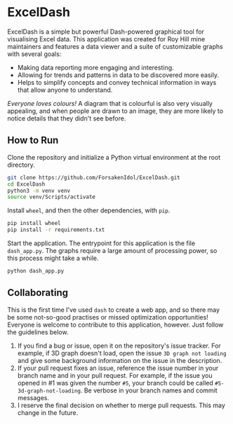 # ExcelDash

ExcelDash is a simple but powerful Dash-powered graphical tool for visualising Excel data. This application was created for Roy Hill mine maintainers and features a data viewer and a suite of customizable graphs with several goals:

- Making data reporting more engaging and interesting.
- Allowing for trends and patterns in data to be discovered more easily.
- Helps to simplify concepts and convey technical information in ways that allow anyone to understand.

*Everyone loves colours!*  A diagram that is colourful is also very visually appealing, and when people are drawn to an image, they are more likely to notice details that they didn't see before.

## How to Run

Clone the repository and initialize a Python virtual environment at the root directory.

```bash
git clone https://github.com/ForsakenIdol/ExcelDash.git
cd ExcelDash
python3 -m venv venv
source venv/Scripts/activate
```

Install `wheel`, and then the other dependencies, with `pip`.

```bash
pip install wheel
pip install -r requirements.txt
```

Start the application. The entrypoint for this application is the file `dash_app.py`. The graphs require a large amount of processing power, so this process might take a while.

```bash
python dash_app.py
```

## Collaborating

This is the first time I've used `dash` to create a web app, and so there may be some not-so-good practises or missed optimization opportunities! Everyone is welcome to contribute to this application, however. Just follow the guidelines below.

1. If you find a bug or issue, open it on the repository's issue tracker. For example, if 3D graph doesn't load, open the issue `3D graph not loading` and give some background information on the issue in the description.
2. If your pull request fixes an issue, reference the issue number in your branch name and in your pull request. For example, if the issue you opened in #1 was given the number `#5`, your branch could be called `#5-3d-graph-not-loading`. Be verbose in your branch names and commit messages.
3. I reserve the final decision on whether to merge pull requests. This may change in the future.
